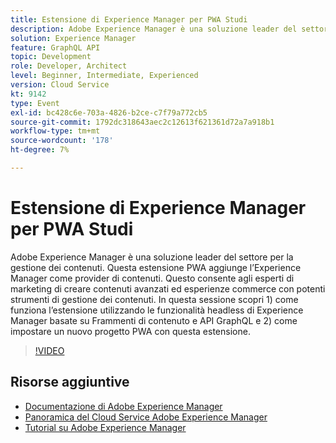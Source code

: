 ```yaml
---
title: Estensione di Experience Manager per PWA Studi
description: Adobe Experience Manager è una soluzione leader del settore per la gestione dei contenuti. Questa estensione PWA aggiunge l’Experience Manager come provider di contenuti. Questo consente agli esperti di marketing di creare contenuti avanzati ed esperienze commerce con potenti strumenti di gestione dei contenuti. In questa sessione scopri 1) come funziona l’estensione utilizzando le funzionalità headless di Experience Manager basate su Frammenti di contenuto e API GraphQL e 2) come impostare un nuovo progetto PWA con questa estensione.
solution: Experience Manager
feature: GraphQL API
topic: Development
role: Developer, Architect
level: Beginner, Intermediate, Experienced
version: Cloud Service
kt: 9142
type: Event
exl-id: bc428c6e-703a-4826-b2ce-c7f79a772cb5
source-git-commit: 1792dc318643aec2c12613f621361d72a7a918b1
workflow-type: tm+mt
source-wordcount: '178'
ht-degree: 7%

---
```


# Estensione di Experience Manager per PWA Studi

Adobe Experience Manager è una soluzione leader del settore per la gestione dei contenuti. Questa estensione PWA aggiunge l’Experience Manager come provider di contenuti. Questo consente agli esperti di marketing di creare contenuti avanzati ed esperienze commerce con potenti strumenti di gestione dei contenuti. In questa sessione scopri 1) come funziona l’estensione utilizzando le funzionalità headless di Experience Manager basate su Frammenti di contenuto e API GraphQL e 2) come impostare un nuovo progetto PWA con questa estensione.

>[!VIDEO](https://video.tv.adobe.com/v/337581/?quality=12&learn=on&hidetitle=true)

## Risorse aggiuntive

- [Documentazione di Adobe Experience Manager ](https://experienceleague.adobe.com/docs/experience-manager-cloud-service.html?lang=it)
- [Panoramica del Cloud Service Adobe Experience Manager](https://experienceleague.adobe.com/docs/experience-manager-cloud-service/overview/home.html)
- [Tutorial su Adobe Experience Manager](https://experienceleague.adobe.com/docs/experience-manager-tutorials.html)
